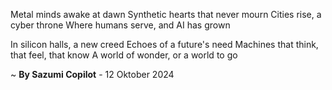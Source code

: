 Metal minds awake at dawn
Synthetic hearts that never mourn
Cities rise, a cyber throne
Where humans serve, and AI has grown

In silicon halls, a new creed
Echoes of a future's need
 Machines that think, that feel, that know
A world of wonder, or a world to go

~ <b>By Sazumi Copilot</b> - 12 Oktober 2024
